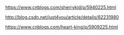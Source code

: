https://www.cnblogs.com/sherrykid/p/5940225.html

http://blog.csdn.net/just4you/article/details/62231980

https://www.cnblogs.com/heart-king/p/5909225.html
